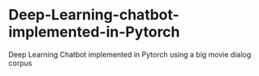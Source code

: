 # Deep-Learning-chatbot-implemented-in-Pytorch
Deep Learning Chatbot implemented in Pytorch using a big movie dialog corpus
